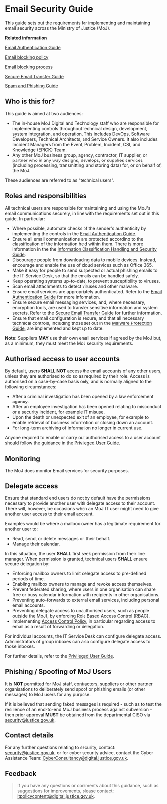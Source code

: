 # Email Security Guide

This guide sets out the requirements for implementing and maintaining email security across the Ministry of Justice \(MoJ\).

**Related information**  


[Email Authentication Guide](email-authentication-guide.md)

[Email blocking policy](email-blocklist-policy.md)

[Email blocking process](email-blocklist-process.md)

[Secure Email Transfer Guide](secure-email-transfer-guide.md)

[Spam and Phishing Guide](spam-and-phishing-guide.md)

## Who is this for?

This guide is aimed at two audiences:

-   The in-house MoJ Digital and Technology staff who are responsible for implementing controls throughout technical design, development, system integration, and operation. This includes DevOps, Software Developers, Technical Architects, and Service Owners. It also includes Incident Managers from the Event, Problem, Incident, CSI, and Knowledge \(EPICK\) Team.
-   Any other MoJ business group, agency, contractor, IT supplier, or partner who in any way designs, develops, or supplies services \(including processing, transmitting, and storing data\) for, or on behalf of, the MoJ.

These audiences are referred to as "technical users".

## Roles and responsibilities

All technical users are responsible for maintaining and using the MoJ's email communications securely, in line with the requirements set out in this guide. In particular:

-   Where possible, automate checks of the sender's authenticity by implementing the controls in the [Email Authentication Guide](email-authentication-guide.md).
-   Ensure all email communications are protected according to the classification of the information held within them. There is more information in the the [Information Classification Handling and Security Guide](information-classification-handling-and-security-guide.md).
-   Discourage people from downloading data to mobile devices. Instead, encourage and enable the use of cloud services such as Office 365.
-   Make it easy for people to send suspected or actual phishing emails to the IT Service Desk, so that the emails can be handled safely.
-   Keep operating systems up-to-date, to prevent susceptibility to viruses.
-   Scan email attachments to detect viruses and other malware.
-   Ensure email services are appropriately authenticated. Refer to the [Email Authentication Guide](email-authentication-guide.md) for more information.
-   Ensure secure email messaging services, and, where necessary, encryption tools, are used to transfer sensitive information and system secrets. Refer to the [Secure Email Transfer Guide](secure-email-transfer-guide.md) for further information.
-   Ensure that email configuration is secure, and that all necessary technical controls, including those set out in the [Malware Protection Guide](malware-protection-guide-introduction.md), are implemented and kept up to date.

**Note:** Suppliers **MAY** use their own email services if agreed by the MoJ but, as a minimum, they must meet the MoJ security requirements.

## Authorised access to user accounts

By default, users **SHALL NOT** access the email accounts of any other users, unless they are authorised to do so as required by their role. Access is authorised on a case-by-case basis only, and is normally aligned to the following circumstances:

-   After a criminal investigation has been opened by a law enforcement agency.
-   After an employee investigation has been opened relating to misconduct or a security incident, for example IT misuse.
-   Upon the death or unexpected exit of an employee, for example to enable retrieval of business information or closing down an account.
-   For long-term archiving of information no longer in current use.

Anyone required to enable or carry out authorised access to a user account should follow the guidance in the [Privileged User Guide](privileged-user-guide.md).

## Monitoring

The MoJ does monitor Email services for security purposes.

## Delegate access

Ensure that standard end users do not by default have the permissions necessary to provide another user with delegate access to their account. There will, however, be occasions when an MoJ IT user might need to give another user access to their email account.

Examples would be where a mailbox owner has a legitimate requirement for another user to:

-   Read, send, or delete messages on their behalf.
-   Manage their calendar.

In this situation, the user **SHALL** first seek permission from their line manager. When permission is granted, technical users **SHALL** ensure secure delegation by:

-   Enforcing mailbox owners to limit delegate access to pre-defined periods of time.
-   Enabling mailbox owners to manage and revoke access themselves.
-   Prevent federated sharing, where users in one organisation can share free or busy calendar information with recipients in other organisations.
-   Preventing auto-forwards to external email services, including personal email accounts.
-   Preventing delegate access to unauthorised users, such as people outside the MoJ\), by enforcing Role Based Access Control \(RBAC\).
-   Implementing [Access Control Policy](access-control-policy.md), in particular regarding access to email as a result of forwarding or delegation.

For individual accounts, the IT Service Desk can configure delegate access. Administrators of group inboxes can also configure delegate access to those inboxes.

For further details, refer to the [Privileged User Guide](privileged-user-guide.md).


## Phishing / Spoofing of MoJ Users

It is **NOT** permitted for MoJ staff, contractors, suppliers or other partner organisations to deliberately send spoof or phishing emails (or other messages) to MoJ users for any purpose. 

If it is believed that sending faked messages is required - such as to test the resilience of an end-to-end MoJ business process against subversion - then prior approval **MUST** be obtained from the departmental CISO via [security@justice.gov.uk](mailto:security@justice.gov.uk).

## Contact details

For any further questions relating to security, contact: [security@justice.gov.uk](mailto:security@justice.gov.uk), or for cyber security advice, contact the Cyber Assistance Team: [CyberConsultancy@digital.justice.gov.uk](mailto:CyberConsultancy@digital.justice.gov.uk).

## Feedback

> If you have any questions or comments about this guidance, such as suggestions for improvements, please contact: [itpolicycontent@digital.justice.gov.uk](mailto:itpolicycontent@digital.justice.gov.uk).

